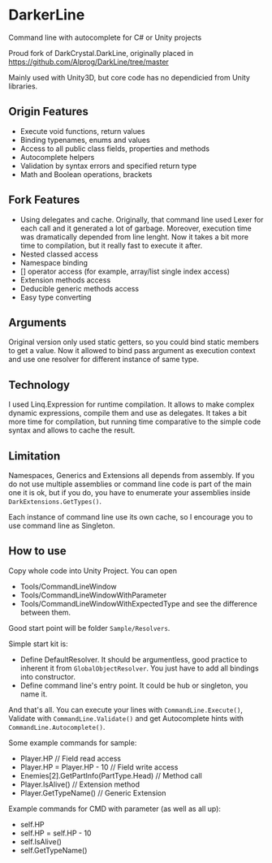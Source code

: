 # DarkerLine

Command line with autocomplete for C# or Unity projects

Proud fork of DarkCrystal.DarkLine, originally placed in
https://github.com/Alprog/DarkLine/tree/master

Mainly used with Unity3D, but core code has no dependicied from Unity libraries.

## Origin Features

* Execute void functions, return values
* Binding typenames, enums and values
* Access to all public class fields, properties and methods
* Autocomplete helpers
* Validation by syntax errors and specified return type 
* Math and Boolean operations, brackets

## Fork Features

* Using delegates and cache. Originally, that command line used Lexer for each call and it generated a lot of garbage. Moreover, execution time was dramatically depended from line lenght. Now it takes a bit more time to compilation, but it really fast to execute it after.
* Nested classed access
* Namespace binding
* [] operator access (for example, array/list single index access)
* Extension methods access
* Deducible generic methods access
* Easy type converting

## Arguments

Original version only used static getters, so you could bind static members to get a value. Now it allowed to bind pass argument as execution context and use one resolver for different instance of same type.

## Technology

I used Linq.Expression for runtime compilation. It allows to make complex dynamic expressions, compile them and use as delegates. It takes a bit more time for compilation, but running time comparative to the simple code syntax and allows to cache the result.

## Limitation

Namespaces, Generics and Extensions all depends from assembly. If you do not use multiple assemblies or command line code is part of the main one it is ok, but if you do, you have to enumerate your assemblies inside `DarkExtensions.GetTypes()`.

Each instance of command line use its own cache, so I encourage you to use command line as Singleton. 

## How to use

Copy whole code into Unity Project. You can open 
* Tools/CommandLineWindow
* Tools/CommandLineWindowWithParameter
* Tools/CommandLineWindowWithExpectedType
and see the difference between them.

Good start point will be folder `Sample/Resolvers`. 

Simple start kit is:
* Define DefaultResolver. It should be argumentless, good practice to inherent it from `GlobalObjectResolver`. You just have to add all bindings into constructor.
* Define command line's entry point. It could be hub or singleton, you name it.

And that's all. You can execute your lines with `CommandLine.Execute()`, Validate with `CommandLine.Validate()` and get Autocomplete hints with `CommandLine.Autocomplete()`.

Some example commands for sample:
* Player.HP 						// Field read access
* Player.HP = Player.HP - 10 			// Field write access
* Enemies[2].GetPartInfo(PartType.Head)	// Method call
* Player.IsAlive()					// Extension method
* Player.GetTypeName()				// Generic Extension

Example commands for CMD with parameter (as well as all up):
* self.HP
* self.HP = self.HP - 10
* self.IsAlive()
* self.GetTypeName()
